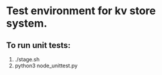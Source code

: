 # Test environment for kv store system.  

## To run unit tests: 
1. ./stage.sh
2. python3 node_unittest.py
